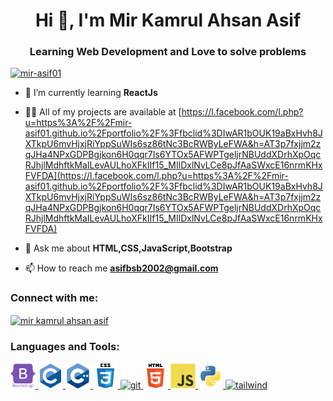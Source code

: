 <h1 align="center">Hi 👋, I'm Mir Kamrul Ahsan Asif</h1>
<h3 align="center">Learning Web Development and Love to solve problems</h3>

<p align="left"> <a href="https://github.com/ryo-ma/github-profile-trophy"><img src="https://github-profile-trophy.vercel.app/?username=mir-asif01" alt="mir-asif01" /></a> </p>

- 🌱 I’m currently learning **ReactJs**

- 👨‍💻 All of my projects are available at [https://l.facebook.com/l.php?u=https%3A%2F%2Fmir-asif01.github.io%2Fportfolio%2F%3Ffbclid%3DIwAR1bOUK19aBxHvh8JXTkpU6mvHjxjRiYppSuWIs6sz86tNc3BcRWByLeFWA&h=AT3p7fxjjm2zqJHa4NPxGDPBgjkon6H0qqr7Is6YTOx5AFWPTgeljrNBUddXDrhXpOqcRJhjlMdhftkMaILevAULhoXFkIIf15_MIlDxlNvLCe8pJfAaSWxcE16nrmKHxFVFDA](https://l.facebook.com/l.php?u=https%3A%2F%2Fmir-asif01.github.io%2Fportfolio%2F%3Ffbclid%3DIwAR1bOUK19aBxHvh8JXTkpU6mvHjxjRiYppSuWIs6sz86tNc3BcRWByLeFWA&h=AT3p7fxjjm2zqJHa4NPxGDPBgjkon6H0qqr7Is6YTOx5AFWPTgeljrNBUddXDrhXpOqcRJhjlMdhftkMaILevAULhoXFkIIf15_MIlDxlNvLCe8pJfAaSWxcE16nrmKHxFVFDA)

- 💬 Ask me about **HTML,CSS,JavaScript,Bootstrap**

- 📫 How to reach me **asifbsb2002@gmail.com**

<h3 align="left">Connect with me:</h3>
<p align="left">
<a href="https://fb.com/mir kamrul ahsan asif" target="blank"><img align="center" src="https://raw.githubusercontent.com/rahuldkjain/github-profile-readme-generator/master/src/images/icons/Social/facebook.svg" alt="mir kamrul ahsan asif" height="30" width="40" /></a>
</p>

<h3 align="left">Languages and Tools:</h3>
<p align="left"> <a href="https://getbootstrap.com" target="_blank" rel="noreferrer"> <img src="https://raw.githubusercontent.com/devicons/devicon/master/icons/bootstrap/bootstrap-plain-wordmark.svg" alt="bootstrap" width="40" height="40"/> </a> <a href="https://www.cprogramming.com/" target="_blank" rel="noreferrer"> <img src="https://raw.githubusercontent.com/devicons/devicon/master/icons/c/c-original.svg" alt="c" width="40" height="40"/> </a> <a href="https://www.w3schools.com/cpp/" target="_blank" rel="noreferrer"> <img src="https://raw.githubusercontent.com/devicons/devicon/master/icons/cplusplus/cplusplus-original.svg" alt="cplusplus" width="40" height="40"/> </a> <a href="https://www.w3schools.com/css/" target="_blank" rel="noreferrer"> <img src="https://raw.githubusercontent.com/devicons/devicon/master/icons/css3/css3-original-wordmark.svg" alt="css3" width="40" height="40"/> </a> <a href="https://git-scm.com/" target="_blank" rel="noreferrer"> <img src="https://www.vectorlogo.zone/logos/git-scm/git-scm-icon.svg" alt="git" width="40" height="40"/> </a> <a href="https://www.w3.org/html/" target="_blank" rel="noreferrer"> <img src="https://raw.githubusercontent.com/devicons/devicon/master/icons/html5/html5-original-wordmark.svg" alt="html5" width="40" height="40"/> </a> <a href="https://developer.mozilla.org/en-US/docs/Web/JavaScript" target="_blank" rel="noreferrer"> <img src="https://raw.githubusercontent.com/devicons/devicon/master/icons/javascript/javascript-original.svg" alt="javascript" width="40" height="40"/> </a> <a href="https://www.python.org" target="_blank" rel="noreferrer"> <img src="https://raw.githubusercontent.com/devicons/devicon/master/icons/python/python-original.svg" alt="python" width="40" height="40"/> </a> <a href="https://tailwindcss.com/" target="_blank" rel="noreferrer"> <img src="https://www.vectorlogo.zone/logos/tailwindcss/tailwindcss-icon.svg" alt="tailwind" width="40" height="40"/> </a> </p>
